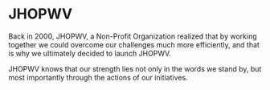 # JHOPWV

Back in
2000, JHOPWV, a Non-Profit Organization realized that by working together we
could overcome our challenges much more efficiently, and that is why
we ultimately decided to launch JHOPWV.

JHOPWV knows that our strength lies not only in the words we stand by,
but most importantly through the actions of our initiatives. 
